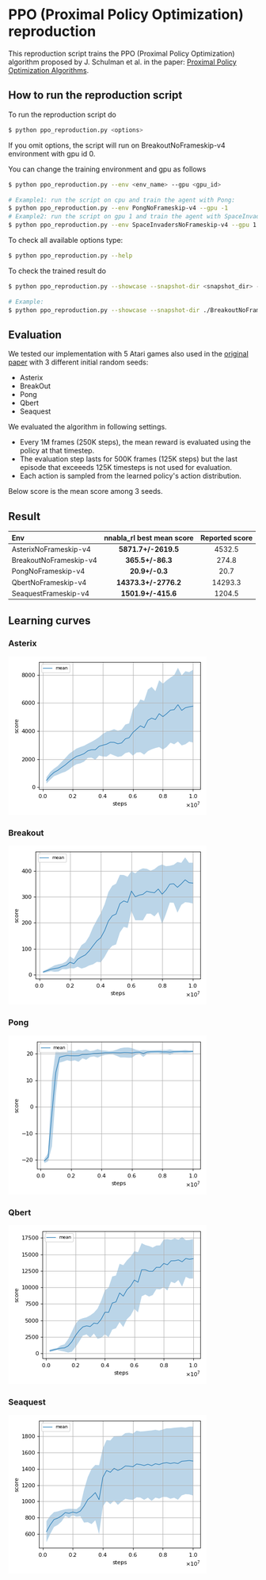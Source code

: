 # PPO (Proximal Policy Optimization) reproduction

This reproduction script trains the PPO (Proximal Policy Optimization) algorithm proposed by J. Schulman et al. in the paper: [Proximal Policy Optimization Algorithms](https://arxiv.org/abs/1707.06347).

## How to run the reproduction script

To run the reproduction script do

```sh
$ python ppo_reproduction.py <options>
```

If you omit options, the script will run on BreakoutNoFrameskip-v4 environment with gpu id 0.

You can change the training environment and gpu as follows

```sh
$ python ppo_reproduction.py --env <env_name> --gpu <gpu_id>
```

```sh
# Example1: run the script on cpu and train the agent with Pong:
$ python ppo_reproduction.py --env PongNoFrameskip-v4 --gpu -1
# Example2: run the script on gpu 1 and train the agent with SpaceInvaders:
$ python ppo_reproduction.py --env SpaceInvadersNoFrameskip-v4 --gpu 1
```

To check all available options type:

```sh
$ python ppo_reproduction.py --help
```

To check the trained result do

```sh
$ python ppo_reproduction.py --showcase --snapshot-dir <snapshot_dir> --render
```

```sh
# Example:
$ python ppo_reproduction.py --showcase --snapshot-dir ./BreakoutNoFrameskip-v4/seed-1/iteration-250000/ --render
```

## Evaluation

We tested our implementation with 5 Atari games also used in the [original paper](https://arxiv.org/abs/1707.06347) with 3 different initial random seeds:

- Asterix
- BreakOut
- Pong
- Qbert
- Seaquest

We evaluated the algorithm in following settings.

* Every 1M frames (250K steps), the mean reward is evaluated using the policy at that timestep. 
* The evaluation step lasts for 500K frames (125K steps) but the last episode that exceeeds 125K timesteps is not used for evaluation.
* Each action is sampled from the learned policy's action distribution.

Below score is the mean score among 3 seeds.

## Result

|Env|nnabla_rl best mean score|Reported score|
|:---|:---:|:---:|
|AsterixNoFrameskip-v4|**5871.7+/-2619.5**|4532.5|
|BreakoutNoFrameskip-v4|**365.5+/-86.3**|274.8|
|PongNoFrameskip-v4|**20.9+/-0.3**|20.7|
|QbertNoFrameskip-v4|**14373.3+/-2776.2**|14293.3|
|SeaquestFrameskip-v4|**1501.9+/-415.6**|1204.5|

## Learning curves

### Asterix

![Asterix Result](./reproduction_results/AsterixNoFrameskip-v4_results/result.png)

### Breakout

![Breakout Result](./reproduction_results/BreakoutNoFrameskip-v4_results/result.png)

### Pong

![Pong Result](./reproduction_results/PongNoFrameskip-v4_results/result.png)

### Qbert

![Qbert Result](./reproduction_results/QbertNoFrameskip-v4_results/result.png)

### Seaquest

![Seaquest Result](./reproduction_results/SeaquestNoFrameskip-v4_results/result.png)